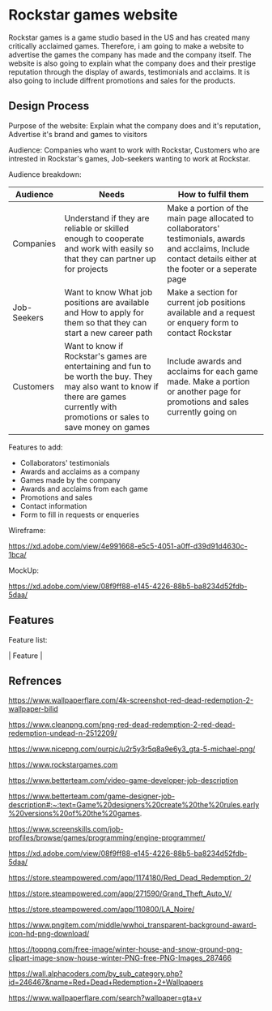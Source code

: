 # Rockstar games website

Rockstar games is a game studio based in the US and has created many critically acclaimed games. Therefore, i am going to make a
website to advertise the games the company has made and the company itself. The website is also going to explain what the company does and their prestige reputation through the display of awards, testimonials and acclaims. It is also going to include diffrent promotions and sales for the products.

## Design Process

Purpose of the website: Explain what the company does and it's reputation, Advertise it's brand and games to visitors

Audience: Companies who want to work with Rockstar, Customers who are intrested in Rockstar's games, Job-seekers wanting to work at Rockstar.

Audience breakdown:

| Audience    | Needs                                                                                                                                                           | How to fulfil them                                                                                                                                             |
| ----------- | --------------------------------------------------------------------------------------------------------------------------------------------------------------- | -------------------------------------------------------------------------------------------------------------------------------------------------------------- |
| Companies   | Understand if they are reliable or skilled enough to cooperate and work with easily so that they can partner up for projects                                                                          | Make a portion of the main page allocated to collaborators' testimonials, awards and acclaims, Include contact details either at the footer or a seperate page |
| Job-Seekers | Want to know What job positions are available and How to apply for them so that they can start a new career path                                                                                     | Make a section for current job positions available and a request or enquery form to contact Rockstar                                                           |
| Customers   | Want to know if Rockstar's games are entertaining and fun to be worth the buy. They may also want to know if there are games currently with promotions or sales to save money on games| Include awards and acclaims for each game made. Make a portion or another page for promotions and sales currently going on                                     |

Features to add:

- Collaborators' testimonials
- Awards and acclaims as a company
- Games made by the company
- Awards and acclaims from each game
- Promotions and sales
- Contact information
- Form to fill in requests or enqueries

Wireframe:

https://xd.adobe.com/view/4e991668-e5c5-4051-a0ff-d39d91d4630c-1bca/

MockUp:

https://xd.adobe.com/view/08f9ff88-e145-4226-88b5-ba8234d52fdb-5daa/

## Features

Feature list:

| Feature | 

## Refrences

https://www.wallpaperflare.com/4k-screenshot-red-dead-redemption-2-wallpaper-bilid

https://www.cleanpng.com/png-red-dead-redemption-2-red-dead-redemption-undead-n-2512209/

https://www.nicepng.com/ourpic/u2r5y3r5q8a9e6y3_gta-5-michael-png/

https://www.rockstargames.com

https://www.betterteam.com/video-game-developer-job-description

https://www.betterteam.com/game-designer-job-description#:~:text=Game%20designers%20create%20the%20rules,early%20versions%20of%20the%20games.

https://www.screenskills.com/job-profiles/browse/games/programming/engine-programmer/

https://xd.adobe.com/view/08f9ff88-e145-4226-88b5-ba8234d52fdb-5daa/

https://store.steampowered.com/app/1174180/Red_Dead_Redemption_2/

https://store.steampowered.com/app/271590/Grand_Theft_Auto_V/

https://store.steampowered.com/app/110800/LA_Noire/

https://www.pngitem.com/middle/wwhoi_transparent-background-award-icon-hd-png-download/

https://toppng.com/free-image/winter-house-and-snow-ground-png-clipart-image-snow-house-winter-PNG-free-PNG-Images_287466

https://wall.alphacoders.com/by_sub_category.php?id=246467&name=Red+Dead+Redemption+2+Wallpapers

https://www.wallpaperflare.com/search?wallpaper=gta+v

